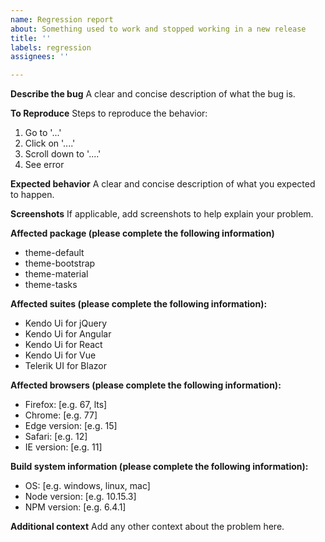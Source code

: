 ```yaml
---
name: Regression report
about: Something used to work and stopped working in a new release
title: ''
labels: regression
assignees: ''

---
```


**Describe the bug**
A clear and concise description of what the bug is.

**To Reproduce**
Steps to reproduce the behavior:
1. Go to '...'
2. Click on '....'
3. Scroll down to '....'
4. See error

**Expected behavior**
A clear and concise description of what you expected to happen.

**Screenshots**
If applicable, add screenshots to help explain your problem.

**Affected package (please complete the following information)**
* theme-default
* theme-bootstrap
* theme-material
* theme-tasks

**Affected suites (please complete the following information):**
* Kendo Ui for jQuery
* Kendo Ui for Angular
* Kendo Ui for React
* Kendo Ui for Vue
* Telerik UI for Blazor

**Affected browsers (please complete the following information):**
 - Firefox: [e.g. 67, lts]
 - Chrome: [e.g. 77]
 - Edge version: [e.g. 15]
 - Safari: [e.g. 12]
 - IE version: [e.g. 11]

**Build system information (please complete the following information):**
 - OS: [e.g. windows, linux, mac]
 - Node version: [e.g. 10.15.3]
 - NPM version: [e.g. 6.4.1]

**Additional context**
Add any other context about the problem here.

